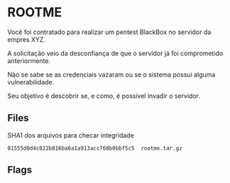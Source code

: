 # ROOTME

Você foi contratado para realizar um pentest BlackBox no servidor da empres XYZ.

A solicitação veio da desconfiança de que o servidor já foi comprometido anteriormente.

Não se sabe se as credenciais vazaram ou se o sistema possui alguma vulnerabilidade.

Seu objetivo é descobrir se, e como, é possível invadir o servidor.


## Files

SHA1 dos arquivos para checar integridade

```
01555d0d4c822b816ba6a1a913acc768b0bbf5c5  rootme.tar.gz
```

## Flags
